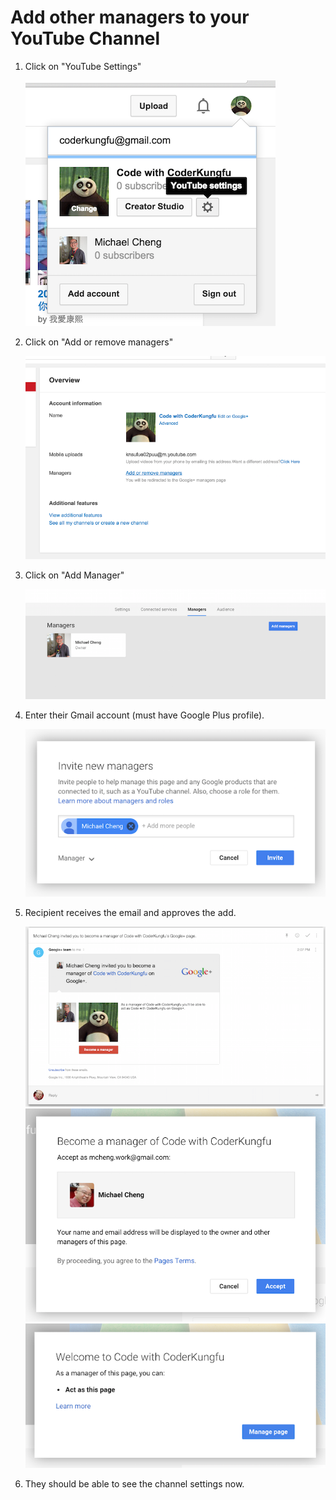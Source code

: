 # Add other managers to your YouTube Channel

1. Click on "YouTube Settings"
	
	![YouTube Settings](./images/add_manager/01_youtube_settings.png)

2. Click on "Add or remove managers"

	![YouTube Settings](./images/add_manager/02_add_or_remove_manager.png)

3. Click on "Add Manager"

	![YouTube Settings](./images/add_manager/03_add_manager.png)

4. Enter their Gmail account (must have Google Plus profile).

	![YouTube Settings](./images/add_manager/4_add_by_email.png)

5. Recipient receives the email and approves the add.

	![YouTube Settings](./images/add_manager/05_become_manager.png)
	![YouTube Settings](./images/add_manager/06_approve_manager_ad.png)
	![YouTube Settings](./images/add_manager/07_manage_page.png)

6. They should be able to see the channel settings now. 
